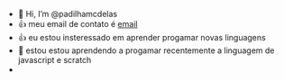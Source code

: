 - 👋 Hi, I’m @padilhamcdelas
- :+1: meu email de contato é [email](guilherme.padilha22@escola.pr.gov.br)
- 👍 eu estou insteressado em aprender progamar novas linguagens
- 🌱 estou estou aprendendo a progamar recentemente a linguagem de javascript e scratch
-


